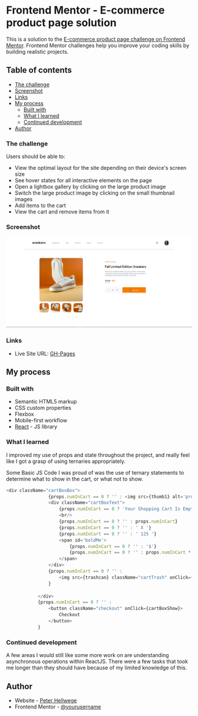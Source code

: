 # Frontend Mentor - E-commerce product page solution

This is a solution to the [E-commerce product page challenge on Frontend Mentor](https://www.frontendmentor.io/challenges/ecommerce-product-page-UPsZ9MJp6). Frontend Mentor challenges help you improve your coding skills by building realistic projects.

## Table of contents

  - [The challenge](#the-challenge)
  - [Screenshot](#screenshot)
  - [Links](#links)
- [My process](#my-process)
  - [Built with](#built-with)
  - [What I learned](#what-i-learned)
  - [Continued development](#continued-development)
- [Author](#author)


### The challenge

Users should be able to:

- View the optimal layout for the site depending on their device's screen size
- See hover states for all interactive elements on the page
- Open a lightbox gallery by clicking on the large product image
- Switch the large product image by clicking on the small thumbnail images
- Add items to the cart
- View the cart and remove items from it

### Screenshot

![](./src/static/CaptureHome.PNG)

### Links

- Live Site URL: [GH-Pages](https://phellwege.github.io/ecommerce-product-page-component/)

## My process

### Built with

- Semantic HTML5 markup
- CSS custom properties
- Flexbox
- Mobile-first workflow
- [React](https://reactjs.org/) - JS library

### What I learned

I improved my use of props and state throughout the project, and really feel like I got a grasp of using ternaries appropriately. 

Some Basic JS Code I was proud of was the use of ternary statements to determine what to show in the cart, or what not to show.
```js
<div className="cartBoxBox">
                {props.numInCart == 0 ? '' : <img src={thumb1} alt='product in cart' className='cartThumb'/>} 
                <div className="cartBoxText">
                    {props.numInCart == 0 ? 'Your Shopping Cart Is Empty' : 'Fall Limited Edition Sneakers'} 
                    <br/>
                    {props.numInCart == 0 ? '' : props.numInCart} 
                    {props.numInCart == 0 ? '' : ' X '} 
                    {props.numInCart == 0 ? '' : ' 125 '} 
                    <span id='boldMe'>
                        {props.numInCart == 0 ? '' : '$'}
                        {props.numInCart == 0 ? '' : props.numInCart * 125.00}
                    </span>
                </div>
                {props.numInCart == 0 ? '' : 
                    <img src={trashcan} className="cartTrash" onClick={props.removeFromCart}/>
                } 
                
            </div>
            {props.numInCart == 0 ? '' : 
                <button className="checkout" onClick={cartBoxShow}>
                    Checkout
                </button>
            }
```

### Continued development

A few areas I would still like some more work on are understanding asynchronous operations within ReactJS. There were a few tasks that took me longer than they should have because of my limited knowledge of this.

## Author

- Website - [Peter Hellwege](https://peters-portfolio.net)
- Frontend Mentor - [@yourusername](https://www.frontendmentor.io/profile/yourusername)
